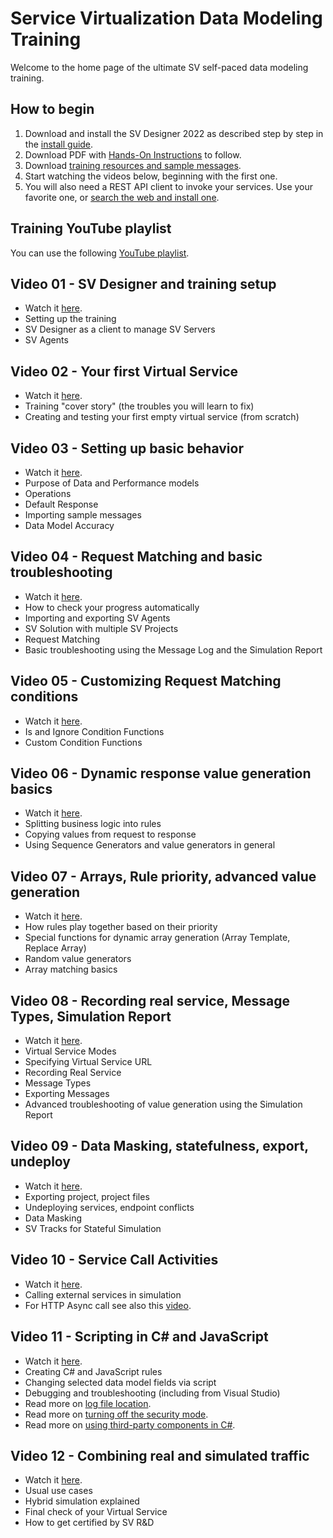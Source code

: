 
# Service Virtualization Data Modeling Training

Welcome to the home page of the ultimate SV self-paced data modeling training. 

## How to begin
1) Download and install the SV Designer 2022 as described step by step in the [install guide](https://github.com/MicroFocus/sv-trainings/raw/main/Resources/Install%20SV%20Designer%202022.pdf).
2) Download PDF with [Hands-On Instructions](https://github.com/MicroFocus/sv-trainings/raw/main/Resources/SV%20Training%20-%20Hands%20On%202022.pdf) to follow.
3) Download [training resources and sample messages](https://github.com/MicroFocus/sv-trainings/raw/main/Resources/Training.zip).
4) Start watching the videos below, beginning with the first one.
5) You will also need a REST API client to invoke your services. Use your favorite one, or [search the web and install one](https://www.google.com/search?q=rest+api+client).

## Training YouTube playlist
You can use the following [YouTube playlist](https://www.youtube.com/playlist?list=PLLkt3dLab1_Wu_Q_IatdF5fmE80vYsCAl).

## Video 01 - SV Designer and training setup 
- Watch it [here](https://youtu.be/XtU22O8lVb8).
- Setting up the training
- SV Designer as a client to manage SV Servers
- SV Agents

## Video 02 - Your first Virtual Service 
- Watch it [here](https://youtu.be/E_LcJ0W5uOg).
- Training "cover story" (the troubles you will learn to fix)
- Creating and testing your first empty virtual service (from scratch)

## Video 03 - Setting up basic behavior
- Watch it [here](https://youtu.be/zgO_xrfyPLk).
- Purpose of Data and Performance models
- Operations
- Default Response
- Importing sample messages
- Data Model Accuracy

## Video 04 - Request Matching and basic troubleshooting
- Watch it [here](https://youtu.be/_UZdLQBqV-M).
- How to check your progress automatically
- Importing and exporting SV Agents
- SV Solution with multiple SV Projects
- Request Matching
- Basic troubleshooting using the Message Log and the Simulation Report

## Video 05 - Customizing Request Matching conditions
- Watch it [here](https://youtu.be/GkQgEGY-R8g).
- Is and Ignore Condition Functions
- Custom Condition Functions

## Video 06 - Dynamic response value generation basics
- Watch it [here](https://youtu.be/oHczOdHwzZs).
- Splitting business logic into rules
- Copying values from request to response
- Using Sequence Generators and value generators in general

## Video 07 - Arrays, Rule priority, advanced value generation
- Watch it [here](https://youtu.be/rNn4scFZt8Y).
- How rules play together based on their priority
- Special functions for dynamic array generation (Array Template, Replace Array)
- Random value generators
- Array matching basics

## Video 08 - Recording real service, Message Types, Simulation Report
- Watch it [here](https://youtu.be/4j4Q6aGXIXA).
- Virtual Service Modes
- Specifying Virtual Service URL
- Recording Real Service
- Message Types
- Exporting Messages
- Advanced troubleshooting of value generation using the Simulation Report

## Video 09 - Data Masking, statefulness, export, undeploy
- Watch it [here](https://youtu.be/I2U7QObnMGs). 
- Exporting project, project files
- Undeploying services, endpoint conflicts
- Data Masking
- SV Tracks for Stateful Simulation

## Video 10 - Service Call Activities
- Watch it [here](https://youtu.be/g2twTKLzj1E). 
- Calling external services in simulation
- For HTTP Async call see also this [video](https://youtu.be/45iNyM5EkE0).

## Video 11 - Scripting in C# and JavaScript
- Watch it [here](https://youtu.be/lIHa_b6UV0w). 
- Creating C# and JavaScript rules
- Changing selected data model fields via script
- Debugging and troubleshooting (including from Visual Studio)
- Read more on [log file location](https://admhelp.microfocus.com/sv/en/2022-2022-r1/Help/Content/UG/c_logs.htm).
- Read more on [turning off the security mode](https://admhelp.microfocus.com/sv/en/2022-2022-r1/Help/Content/UG/t_scripted_rule_Csharp.htm#mt-item-1).
- Read more on [using third-party components in C#](https://admhelp.microfocus.com/sv/en/2022-2022-r1/Help/Content/UG/t_Csharp_thirdpartylib.htm).

## Video 12 - Combining real and simulated traffic
- Watch it [here](https://youtu.be/MDHEojewIeE). 
- Usual use cases
- Hybrid simulation explained
- Final check of your Virtual Service
- How to get certified by SV R&D
